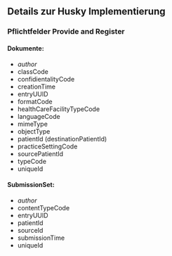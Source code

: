 ## Details zur Husky Implementierung

### Pflichtfelder Provide and Register  

#### Dokumente:

- *author*
- classCode
- confidientalityCode
- creationTime
- entryUUID
- formatCode
- healthCareFacilityTypeCode
- languageCode
- mimeType
- objectType
- patientId (destinationPatientId)
- practiceSettingCode
- sourcePatientId
- typeCode
- uniqueId

#### SubmissionSet:

- *author*
- contentTypeCode
- entryUUID
- patientId
- sourceId
- submissionTime
- uniqueId

